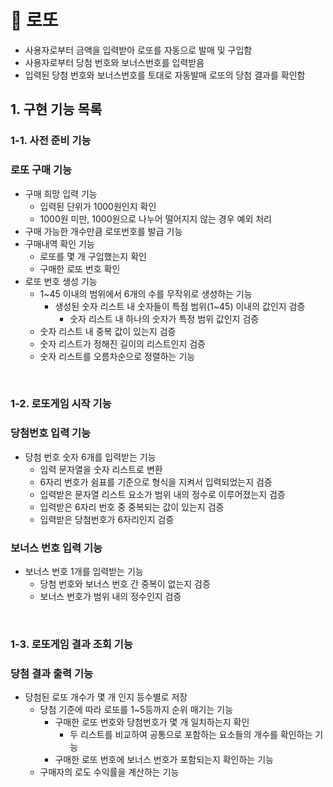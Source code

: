 # 🎱 로또

- 사용자로부터 금액을 입력받아 로또를 자동으로 발매 및 구입함 
- 사용자로부터 당첨 번호와 보너스번호를 입력받음 
- 입력된 당첨 번호와 보너스번호를 토대로 자동발매 로또의 당첨 결과를 확인함 

## 1. 구현 기능 목록 

### 1-1. 사전 준비 기능 
### 로또 구매 기능

- 구매 희망 입력 기능 
  - 입력된 단위가 1000원인지 확인 
  - 1000원 미만, 1000원으로 나누어 떨어지지 않는 경우 예외 처리 
- 구매 가능한 개수만큼 로또번호를 발급 기능
- 구매내역 확인 기능 
  - 로또를 몇 개 구입했는지 확인 
  - 구매한 로또 번호 확인 
- 로또 번호 생성 기능
  - 1~45 이내의 범위에서 6개의 수를 무작위로 생성하는 기능
      - 생성된 숫자 리스트 내 숫자들이 특점 범위(1~45) 이내의 값인지 검증
          - 숫자 리스트 내 하나의 숫자가 특정 범위 값인지 검증
  - 숫자 리스트 내 중복 값이 있는지 검증 
  - 숫자 리스트가 정해진 길이의 리스트인지 검증
  - 숫자 리스트를 오름차순으로 정렬하는 기능 
    
<br />

### 1-2. 로또게임 시작 기능 
### 당첨번호 입력 기능

- 당첨 번호 숫자 6개를 입력받는 기능 
  - 입력 문자열을 숫자 리스트로 변환 
  - 6자리 번호가 쉼표를 기준으로 형식을 지켜서 입력되었는지 검증 
  - 입력받은 문자열 리스트 요소가 범위 내의 정수로 이루어졌는지 검증 
  - 입력받은 6자리 번호 중 중복되는 값이 있는지 검증 
  - 입력받은 당첨번호가 6자리인지 검증 

### 보너스 번호 입력 기능 

- 보너스 번호 1개를 입력받는 기능 
  - 당첨 번호와 보너스 번호 간 중복이 없는지 검증 
  - 보너스 번호가 범위 내의 정수인지 검증 


<br />

### 1-3. 로또게임 결과 조회 기능 
### 당첨 결과 출력 기능 

- 당첨된 로또 개수가 몇 개 인지 등수별로 저장 
    - 당첨 기준에 따라 로또를 1~5등까지 순위 매기는 기능 
      - 구매한 로또 번호와 당첨번호가 몇 개 일치하는지 확인 
        - 두 리스트를 비교하여 공통으로 포함하는 요소들의 개수를 확인하는 기능 
      - 구매한 로또 번호에 보너스 번호가 포함되는지 확인하는 기능 
    - 구매자의 로도 수익률을 계산하는 기능   

